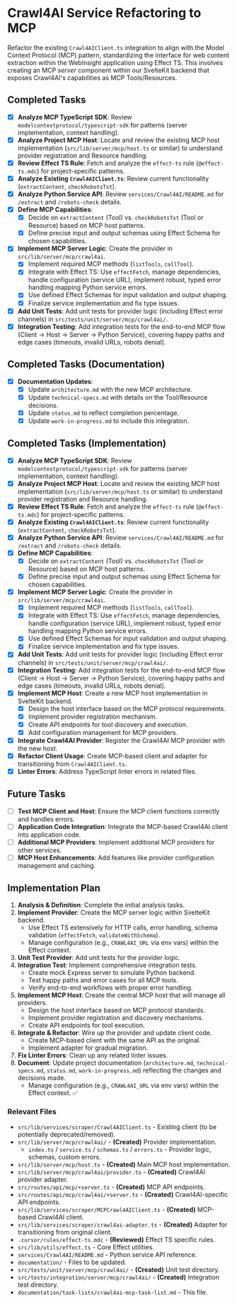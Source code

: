 # Crawl4AI Service Refactoring to MCP

Refactor the existing `Crawl4AIClient.ts` integration to align with the Model Context Protocol (MCP) pattern, standardizing the interface for web content extraction within the WebInsight application using Effect TS. This involves creating an MCP _server_ component within our SvelteKit backend that exposes Crawl4AI's capabilities as MCP Tools/Resources.

## Completed Tasks

- [x] **Analyze MCP TypeScript SDK**: Review `modelcontextprotocol/typescript-sdk` for patterns (server implementation, context handling).
- [x] **Analyze Project MCP Host**: Locate and review the existing MCP host implementation (`src/lib/server/mcp/host.ts` or similar) to understand provider registration and Resource handling.
- [x] **Review Effect TS Rule**: Fetch and analyze the `effect-ts` rule (`@effect-ts.mdc`) for project-specific patterns.
- [x] **Analyze Existing `Crawl4AIClient.ts`**: Review current functionality (`extractContent`, `checkRobotsTxt`).
- [x] **Analyze Python Service API**: Review `services/Crawl4AI/README.md` for `/extract` and `/robots-check` details.
- [x] **Define MCP Capabilities**:
  - [x] Decide on `extractContent` (Tool) vs. `checkRobotsTxt` (Tool or Resource) based on MCP host patterns.
  - [x] Define precise input and output schemas using Effect Schema for chosen capabilities.
- [x] **Implement MCP Server Logic**: Create the provider in `src/lib/server/mcp/crawl4ai`.
  - [x] Implement required MCP methods (`listTools`, `callTool`).
  - [x] Integrate with Effect TS: Use `effectFetch`, manage dependencies, handle configuration (service URL), implement robust, typed error handling mapping Python service errors.
  - [x] Use defined Effect Schemas for input validation and output shaping.
  - [x] Finalize service implementation and fix type issues.
- [x] **Add Unit Tests**: Add unit tests for provider logic (including Effect error channels) in `src/tests/unit/server/mcp/crawl4ai/`.
- [x] **Integration Testing**: Add integration tests for the end-to-end MCP flow (Client -> Host -> Server -> Python Service), covering happy paths and edge cases (timeouts, invalid URLs, robots denial).

## Completed Tasks (Documentation)

- [x] **Documentation Updates**:
  - [x] Update `architecture.md` with the new MCP architecture.
  - [x] Update `technical-specs.md` with details on the Tool/Resource decisions.
  - [x] Update `status.md` to reflect completion percentage.
  - [x] Update `work-in-progress.md` to include this integration.

## Completed Tasks (Implementation)

- [x] **Analyze MCP TypeScript SDK**: Review `modelcontextprotocol/typescript-sdk` for patterns (server implementation, context handling).
- [x] **Analyze Project MCP Host**: Locate and review the existing MCP host implementation (`src/lib/server/mcp/host.ts` or similar) to understand provider registration and Resource handling.
- [x] **Review Effect TS Rule**: Fetch and analyze the `effect-ts` rule (`@effect-ts.mdc`) for project-specific patterns.
- [x] **Analyze Existing `Crawl4AIClient.ts`**: Review current functionality (`extractContent`, `checkRobotsTxt`).
- [x] **Analyze Python Service API**: Review `services/Crawl4AI/README.md` for `/extract` and `/robots-check` details.
- [x] **Define MCP Capabilities**:
  - [x] Decide on `extractContent` (Tool) vs. `checkRobotsTxt` (Tool or Resource) based on MCP host patterns.
  - [x] Define precise input and output schemas using Effect Schema for chosen capabilities.
- [x] **Implement MCP Server Logic**: Create the provider in `src/lib/server/mcp/crawl4ai`.
  - [x] Implement required MCP methods (`listTools`, `callTool`).
  - [x] Integrate with Effect TS: Use `effectFetch`, manage dependencies, handle configuration (service URL), implement robust, typed error handling mapping Python service errors.
  - [x] Use defined Effect Schemas for input validation and output shaping.
  - [x] Finalize service implementation and fix type issues.
- [x] **Add Unit Tests**: Add unit tests for provider logic (including Effect error channels) in `src/tests/unit/server/mcp/crawl4ai/`.
- [x] **Integration Testing**: Add integration tests for the end-to-end MCP flow (Client -> Host -> Server -> Python Service), covering happy paths and edge cases (timeouts, invalid URLs, robots denial).
- [x] **Implement MCP Host**: Create a new MCP host implementation in SvelteKit backend.
  - [x] Design the host interface based on the MCP protocol requirements.
  - [x] Implement provider registration mechanism.
  - [x] Create API endpoints for tool discovery and execution.
  - [x] Add configuration management for MCP providers.
- [x] **Integrate Crawl4AI Provider**: Register the Crawl4AI MCP provider with the new host.
- [x] **Refactor Client Usage**: Create MCP-based client and adapter for transitioning from `Crawl4AIClient.ts`.
- [x] **Linter Errors**: Address TypeScript linter errors in related files.

## Future Tasks

- [ ] **Test MCP Client and Host**: Ensure the MCP client functions correctly and handles errors.
- [ ] **Application Code Integration**: Integrate the MCP-based Crawl4AI client into application code.
- [ ] **Additional MCP Providers**: Implement additional MCP providers for other services.
- [ ] **MCP Host Enhancements**: Add features like provider configuration management and caching.

## Implementation Plan

1. **Analysis & Definition**: Complete the initial analysis tasks.
2. **Implement Provider**: Create the MCP server logic within SvelteKit backend.
   - Use Effect TS extensively for HTTP calls, error handling, schema validation (`effectFetch`, `validateWithSchema`).
   - Manage configuration (e.g., `CRAWL4AI_URL` via env vars) within the Effect context.
3. **Unit Test Provider**: Add unit tests for the provider logic.
4. **Integration Test**: Implement comprehensive integration tests.
   - Create mock Express server to simulate Python backend.
   - Test happy paths and error cases for all MCP tools.
   - Verify end-to-end workflows with proper error handling.
5. **Implement MCP Host**: Create the central MCP host that will manage all providers.
   - Design the host interface based on MCP protocol standards.
   - Implement provider registration and discovery mechanisms.
   - Create API endpoints for tool execution.
6. **Integrate & Refactor**: Wire up the provider and update client code.
   - Create MCP-based client with the same API as the original.
   - Implement adapter for gradual migration.
7. **Fix Linter Errors**: Clean up any related linter issues.
8. **Document**: Update project documentation (`architecture.md`, `technical-specs.md`, `status.md`, `work-in-progress.md`) reflecting the changes and decisions made.
   - Manage configuration (e.g., `CRAWL4AI_URL` via env vars) within the Effect context. ✅

### Relevant Files

- `src/lib/services/scraper/Crawl4AIClient.ts` - Existing client (to be potentially deprecated/removed).
- `src/lib/server/mcp/crawl4ai/` - **(Created)** Provider implementation.
  - `index.ts` / `service.ts` / `schemas.ts` / `errors.ts` - Provider logic, schemas, custom errors.
- `src/lib/server/mcp/host.ts` - **(Created)** Main MCP host implementation.
- `src/lib/server/mcp/crawl4ai/provider.ts` - **(Created)** Crawl4AI provider adapter.
- `src/routes/api/mcp/+server.ts` - **(Created)** MCP API endpoints.
- `src/routes/api/mcp/crawl4ai/+server.ts` - **(Created)** Crawl4AI-specific API endpoints.
- `src/lib/services/scraper/MCPCrawl4AIClient.ts` - **(Created)** MCP-based Crawl4AI client.
- `src/lib/services/scraper/crawl4ai-adapter.ts` - **(Created)** Adapter for transitioning from original client.
- `.cursor/rules/effect-ts.mdc` - **(Reviewed)** Effect TS specific rules.
- `src/lib/utils/effect.ts` - Core Effect utilities.
- `services/Crawl4AI/README.md` - Python service API reference.
- `documentation/` - Files to be updated.
- `src/tests/unit/server/mcp/crawl4ai/` - **(Created)** Unit test directory.
- `src/tests/integration/server/mcp/crawl4ai/` - **(Created)** Integration test directory.
- `documentation/task-lists/crawl4ai-mcp-task-list.md` - This file.
